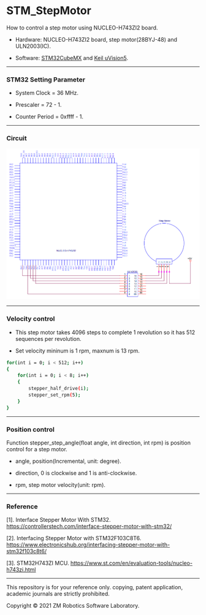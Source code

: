 # STM_StepMotor
How to control a step motor using NUCLEO-H743ZI2 board.

- Hardware:  NUCLEO-H743ZI2 board, step motor(28BYJ-48) and ULN2003(IC).

- Software: [STM32CubeMX](https://www.st.com/en/development-tools/stm32cubemx.html) and [Keil uVision5](https://www2.keil.com/mdk5/uvision/).

------

### STM32 Setting Parameter

- System Clock = 36 MHz.

- Prescaler = 72 - 1.

- Counter Period = 0xffff - 1.

------

### Circuit

![image](https://github.com/qaz9517532846/STM_StepMotor/blob/main/circuit/Circuit.png)

------

### Velocity control

- This step motor takes 4096 steps to complete 1 revolution so it has 512 sequences per revolution.

- Set velocity mininum is 1 rpm, maxnum is 13 rpm.

``` bash
for(int i = 0; i < 512; i++)
{
	for(int i = 0; i < 8; i++)
	{
		stepper_half_drive(i);
		stepper_set_rpm(5);
	}
}
```

------

### Position control

Function stepper_step_angle(float angle, int direction, int rpm) is position control for a step motor.

- angle, position(Incremental, unit: degree).

- direction, 0 is clockwise and 1 is anti-clockwise.

- rpm, step motor velocity(unit: rpm).

------

### Reference

[1]. Interface Stepper Motor With STM32. https://controllerstech.com/interface-stepper-motor-with-stm32/

[2]. Interfacing Stepper Motor with STM32F103C8T6. https://www.electronicshub.org/interfacing-stepper-motor-with-stm32f103c8t6/

[3]. STM32H743ZI MCU. https://www.st.com/en/evaluation-tools/nucleo-h743zi.html

------

This repository is for your reference only. copying, patent application, academic journals are strictly prohibited.

Copyright © 2021 ZM Robotics Software Laboratory.
